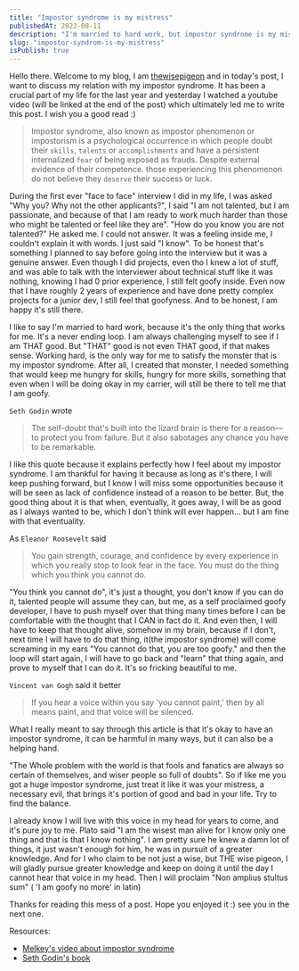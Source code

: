 ```yaml
---
title: "Impostor syndrome is my mistress"
publishedAt: 2023-08-11
description: "I'm married to hard work, but impostor syndrome is my mistress"
slug: "impostor-syndrom-is-my-mistress"
isPublish: true
---
```



Hello there. Welcome to my blog, I am [thewisepigeon](https://github.com/TheWisePigeon) and in today's post, I want to discuss my relation with my impostor syndrome. It has been a crucial part of my life
for the last year and yesterday I watched a youtube video (will be linked at the end of the post) which ultimately led me to write this post. I wish you a good read :)

> Impostor syndrome, also known as impostor phenomenon or impostorism is a psychological occurrence in which people doubt their `skills`, `talents` or `accomplishments`
and have a persistent internalized `fear` of being exposed as frauds. Despite external evidence of their competence. those experiencing this phenomenon do not believe
they `deserve` their success or luck.

During the first ever "face to face" interview I did in my life, I was asked "Why you? Why not the other applicants?", I said "I am not talented, but I am passionate, and because of
that I am ready to work much harder than those who might be talented or feel like they are". "How do you know you are not talented?" He asked me. I could not answer. It was a feeling
inside me, I couldn't explain it with words. I just said "I know". 
To be honest that's something I planned to say before going into the interview but it was a genuine answer. Even though I did projects, even tho I knew a lot of stuff, and was able to 
talk with the interviewer about technical stuff like it was nothing, knowing I had 0 prior experience, I still felt goofy inside.
Even now that I have roughly 2 years of experience and have done pretty complex projects for a junior dev, I still feel that goofyness. 
And to be honest, I am happy it's still there.

I like to say I'm married to hard work, because it's the only thing that works for me. It's a never ending loop. I am always challenging myself to see if I am THAT good. But "THAT" good
is not even THAT good, if that makes sense. Working hard, is the only way for me to satisfy the monster that is my impostor syndrome. After all, I created that monster, I needed something
that would keep me hungry for skills, hungry for more skills, something that even when I will be doing okay in my carrier, will still be there to tell me that I am goofy.

`Seth Godin` wrote
> The self-doubt that's built into the lizard brain is there for a reason—to protect you from failure. But it also sabotages any chance you have to be remarkable.

I like this quote because it explains perfectly how I feel about my impostor syndrome. I am thankful for having it because as long as it's there, I will keep pushing forward, but I know
I will miss some opportunities because it will be seen as lack of confidence instead of a reason to be better. But, the good thing about it is that when, eventually, it goes away, I will be as 
good as I always wanted to be, which I don't think will ever happen... but I am fine with that eventuality.

As `Eleanor Roosevelt` said
> You gain strength, courage, and confidence by every experience in which you really stop to look fear in the face. You must do the thing which you think you cannot do.

"You think you cannot do", it's just a thought, you don't know if you can do it, talented people will assume they can, but me, as a self proclaimed goofy developer, I have to push myself over
that thing many times before I can be comfortable with the thought that I CAN in fact do it. And even then, I will have to keep that thought alive, somehow in my brain, because if I don't, next 
time I will have to do that thing, it(the impostor syndrome) will come screaming in my ears "You cannot do that, you are too goofy." and then the loop will start again, I will have to go back
and "learn" that thing again, and prove to myself that I can do it. It's so fricking beautiful to me.

`Vincent van Gogh` said it better
> If you hear a voice within you say 'you cannot paint,' then by all means paint, and that voice will be silenced.

What I really meant to say through this article is that it's okay to have an impostor syndrome, it can be harmful in many ways, but it can also be a helping hand. 

"The Whole problem with the world is that fools and fanatics are always so certain of themselves, and wiser people so full of doubts". So if like me you got a huge impostor syndrome, just treat it 
like it was your mistress, a necessary evil, that brings it's portion of good and bad in your life. Try to find the balance.

I already know I will live with this voice in my head for years to come, and it's pure joy to me. Plato said "I am the wisest man alive for I know only one thing and that is that I know nothing".
I am pretty sure he knew a damn lot of things, it just wasn't enough for him, he was in pursuit of a greater knowledge. And for I who claim to be not just a wise, but THE wise pigeon, I will gladly
pursue greater knowledge and keep on doing it until the day I cannot hear that voice in my head. Then I will proclaim "Non amplius stultus sum" ( 'I am goofy no more' in latin)

Thanks for reading this mess of a post. Hope you enjoyed it :) see you in the next one.

Resources:
- [Melkey's video about impostor syndrome](https://youtu.be/TYamzQSVEPY)
- [Seth Godin's book](https://www.amazon.com/Linchpin-Are-Indispensable-Seth-Godin/dp/1591844096)
